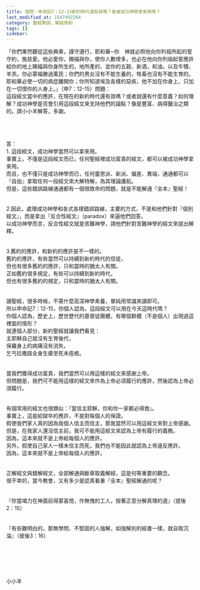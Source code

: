 ```yaml
---
title: 發問：申命記7：12-15新約時代還有效嗎？會被成功神學拿來用嗎？
last_modified_at: 1547992264
category: 聖經無誤、解經原則
tags: []
sidebar: 
---
```


<p>「你們果然聽從這些典章，謹守遵行，耶和華─你　神就必照他向你列祖所起的誓守約，施慈愛。他必愛你，賜福與你，使你人數增多，也必在他向你列祖起誓應許給你的地上賜福與你身所生的，地所產的，並你的五穀、新酒，和油，以及牛犢、羊羔。你必蒙福勝過萬民；你們的男女沒有不能生養的，牲畜也沒有不能生育的。耶和華必使一切的病症離開你；你所知道埃及各樣的惡疾，他不加在你身上，只加在一切恨你的人身上。』（申7：12-15）<!--more-->問題：<br/>這段經文當中的應許，在現在的新約時代還有效嗎？或者說還有什麼意義？如何理解？成功神學是否會引用這段經文來支持他們的論點？像是豐富、病得醫治之類的。請小小羊解答，多謝。<br/><br/><br/><br/><br/>答：<br/>1.	這段經文，成功神學當然可以拿來用。<br/>事實上，不僅是這段經文而已，任何聖經裡成功富貴的經文，都可以被成功神學拿來用。<br/>而且，也不僅只是成功神學而已，任何靈恩派、新派、偏差、異端，通通都可以『自由』拿取任何一段經文來大解特解，為其理論護航。<br/>但是，這些錯誤路線通通都有一個很致命的問題，就是不能解通『全本』聖經！<br/><br/> <br/>2.因此，處理成功神學和各式各樣錯誤路線，主要的方式，不是和他們針對『個別經文』，而是拿出『反合性經文』（paradox）來逼他們回答。<br/>以成功神學而言，反合性經文就是苦難神學，請他們針對苦難神學的經文來提出解釋。<br/><br/> <br/>3.舊約的應許，和新約的應許是不一樣的。<br/>舊約的應許，有些當然可以持續到新約時代的信徒，<br/>但也有很多舊約的應許，只和當時的猶太人有關。<br/>正如舊約很多規定，有些可以持續到新約時代，<br/>但也有很多舊約的規定，只和當時的猶太人有關。<br/><br/> <br/>讀聖經，很多時候，不需什麼高深神學素養，單純用常識來讀即可。<br/> 所以申命記7：12-15，你個人認為，這段經文可以用在今天這時代嗎？<br/>你個人認為，歷史上，歷世歷代的基督徒團體，有哪個群體（不是個人）出現過這裡面的情形？<br/>就連個人部分，新約聖經就讓我們看見：<br/> 主耶穌自己就沒有生育後代，<br/>保羅身上的病痛沒有消失，<br/>乞丐拉撒路全身生瘡至死未痊癒。<br/><br/><br/>當我們獲得成功富貴，我們當然可以用這樣的經文來感謝上帝。<br/>但問題是，我們可不能用這樣的經文來作為上帝必須履行的應許，然後認為上帝必須履行。<br/><br/> <br/>有個常用的經文也很類似：『當信主耶穌，你和你一家都必得救』。<br/>事實上，這是給獄卒的應許，不是對每個人的保證。<br/>假使我們家人真的因為我個人信主而信主，那我當然可以用這經文來對上帝感謝。<br/>但是，在我家人還沒信主前，我可不能用這經文來認為上帝有履行的義務。<br/>因為，這本來就不是上帝給每個人的應許。<br/>另外，假使自己家人一樣未信主而死，我們也不能因此就認為上帝違反應許。<br/>因為，這本來就不是上帝給每個人的應許。<br/><br/> <br/>正解經文與錯解經文，全部解通與斷章取義解經，這是何等重要的觀念。<br/>很不幸的，當今教會，又有多少是認真看重『全本』聖經解通的呢？<br/><br/><br/>『你當竭力在神面前得蒙喜悅，作無愧的工人，按著正意分解真理的道』（提後2：15）<br/><br/><br/>『有些難明白的，那無學問、不堅固的人強解，如強解別的經書一樣，就自取沉淪』（彼後3：16）<br/><br/><br/><br/><br/><br/><br/>小小羊<br/><br/><br/><br/><br/><br/><br/><br/><br/></p>